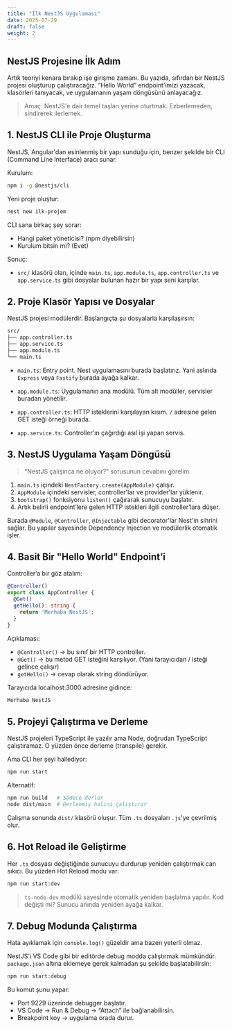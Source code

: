 ```yaml
---
title: "İlk NestJS Uygulaması"
date: 2025-07-29
draft: false
weight: 2
---
```


## NestJS Projesine İlk Adım

Artık teoriyi kenara bırakıp işe girişme zamanı. Bu yazıda, sıfırdan bir NestJS projesi oluşturup çalıştıracağız. “Hello World” endpoint’imizi yazacak, klasörleri tanıyacak, ve uygulamanın yaşam döngüsünü anlayacağız.


> Amaç: NestJS'e dair temel taşları yerine oturtmak. Ezberlemeden, sindirerek ilerlemek.


## 1. NestJS CLI ile Proje Oluşturma

NestJS, Angular'dan esinlenmiş bir yapı sunduğu için, benzer şekilde bir CLI (Command Line Interface) aracı sunar.

Kurulum:


```bash
npm i -g @nestjs/cli
```

Yeni proje oluştur:
```bash
nest new ilk-projem
```
CLI sana birkaç şey sorar:

- Hangi paket yöneticisi? (npm diyebilirsin)
- Kurulum bitsin mi? (Evet)


Sonuç:
- `src/` klasörü olan, içinde `main.ts`, `app.module.ts`, `app.controller.ts` ve `app.service.ts` gibi dosyalar bulunan hazır bir yapı seni karşılar.


## 2. Proje Klasör Yapısı ve Dosyalar

NestJS projesi modülerdir. Başlangıçta şu dosyalarla karşılaşırsın:
```txt
src/
├── app.controller.ts
├── app.service.ts
├── app.module.ts
└── main.ts
```

- `main.ts`: Entry point. Nest uygulamasını burada başlatırız. Yani aslında `Express` veya `Fastify` burada ayağa kalkar.

- `app.module.ts`: Uygulamanın ana modülü. Tüm alt modüller, servisler buradan yönetilir.

- `app.controller.ts`: HTTP isteklerini karşılayan kısım. `/` adresine gelen GET isteği örneği burada.

- `app.service.ts`: Controller'ın çağırdığı asıl işi yapan servis.


## 3. NestJS Uygulama Yaşam Döngüsü

> “NestJS çalışınca ne oluyor?” sorusunun cevabını görelim.

1) `main.ts` içindeki `NestFactory.create(AppModule)` çalışır.
2) `AppModule` içindeki servisler, controller'lar ve provider'lar yüklenir.
3) `bootstrap()` fonksiyonu `listen()` çağırarak sunucuyu başlatır.
4) Artık belirli endpoint’lere gelen HTTP istekleri ilgili controller’lara düşer.


Burada `@Module`, `@Controller`, `@Injectable` gibi decorator'lar Nest'in sihrini sağlar. Bu yapılar sayesinde Dependency Injection ve modülerlik otomatik işler.


## 4. Basit Bir "Hello World" Endpoint’i

Controller’a bir göz atalım:

```ts
@Controller()
export class AppController {
  @Get()
  getHello(): string {
    return 'Merhaba NestJS';
  }
}
```

Açıklaması:

- `@Controller()` -> bu sınıf bir HTTP controller.
- `@Get()` -> bu metod GET isteğini karşılıyor. (Yani tarayıcıdan / isteği gelince çalışır)
- `getHello()` -> cevap olarak string döndürüyor.


Tarayıcıda localhost:3000 adresine gidince:
```txt
Merhaba NestJS
```

## 5. Projeyi Çalıştırma ve Derleme

NestJS projeleri TypeScript ile yazılır ama Node, doğrudan TypeScript çalıştıramaz. O yüzden önce derleme (transpile) gerekir.

Ama CLI her şeyi hallediyor:
```bash
npm run start
```
Alternatif:

```bash
npm run build   # Sadece derler
node dist/main  # Derlenmiş halini çalıştırır
```
Çalışma sonunda `dist/` klasörü oluşur. Tüm `.ts` dosyaları `.js`'ye çevrilmiş olur.


## 6. Hot Reload ile Geliştirme

Her `.ts` dosyası değiştiğinde sunucuyu durdurup yeniden çalıştırmak can sıkıcı. Bu yüzden Hot Reload modu var:

```bash
npm run start:dev
```

> `ts-node-dev` modülü sayesinde otomatik yeniden başlatma yapılır. Kod değişti mi? Sunucu anında yeniden ayağa kalkar.

## 7. Debug Modunda Çalıştırma

Hata ayıklamak için `console.log()` güzeldir ama bazen yeterli olmaz.

NestJS'i VS Code gibi bir editörde debug modda çalıştırmak mümkündür. `package.json` altına eklemeye gerek kalmadan şu şekilde başlatabilirsin:

```bash
npm run start:debug
```

Bu komut şunu yapar:

- Port 9229 üzerinde debugger başlatır.
- VS Code -> Run & Debug -> “Attach” ile bağlanabilirsin.
- Breakpoint koy -> uygulama orada durur.